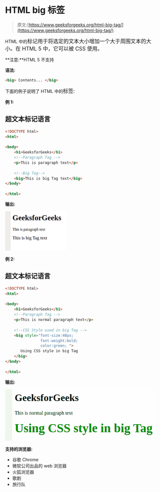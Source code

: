 # HTML big 标签

> 原文:[https://www.geeksforgeeks.org/html-big-tag/](https://www.geeksforgeeks.org/html-big-tag/)

HTML 中的<big>标记用于将选定的文本大小增加一个大于周围文本的大小。在 HTML 5 中，它可以被 CSS 使用。</big>

**注意:**HTML 5 不支持

**语法:**

```html
<big> Contents... </big>
```

下面的例子说明了 HTML 中的<big>标签:</big>

**例 1:**

## 超文本标记语言

```html
<!DOCTYPE html>
<html>

<body>
    <h1>GeeksforGeeks</h1>
    <!--Paragraph Tag -->
    <p>This is paragraph text</p>

    <!--Big Tag-->
    <big>This is big Tag text</big>
</body>

</html>
```

**输出:**

![](img/0ea1732ba938dff01f6dc1df43254e4f.png)

**例 2:**

## 超文本标记语言

```html
<!DOCTYPE html>
<html>

<body>
    <h1>GeeksforGeeks</h1>
    <!--Paragraph Tag -->
    <p>This is normal paragraph text</p>

    <!--CSS Style used in big Tag -->
    <big style="font-size:40px; 
                font-weight:bold; 
                color:green; ">
       Using CSS style in big Tag
    </big>
</body>

</html>
```

**输出:**

![](img/d2e2ea82d01b56163639f573c643e0fa.png)

**支持的浏览器:**

*   谷歌 Chrome
*   微软公司出品的 web 浏览器
*   火狐浏览器
*   歌剧
*   旅行队